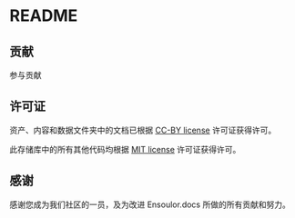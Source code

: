 # README

## 贡献

参与贡献

## 许可证

资产、内容和数据文件夹中的文档已根据 [CC-BY license](LICENSE) 许可证获得许可。

此存储库中的所有其他代码均根据 [MIT license](LiCENSE-CODE) 许可证获得许可。

## 感谢

感谢您成为我们社区的一员，及为改进 Ensoulor.docs 所做的所有贡献和努力。
